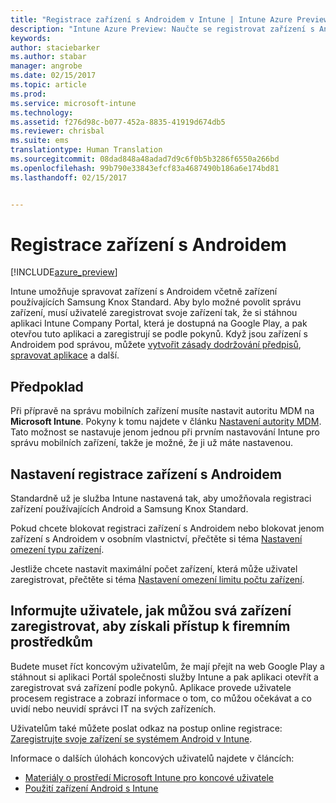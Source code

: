 ```yaml
---
title: "Registrace zařízení s Androidem v Intune | Intune Azure Preview | Dokumentace Microsoftu"
description: "Intune Azure Preview: Naučte se registrovat zařízení s Androidem v Intune Azure Preview."
keywords: 
author: staciebarker
ms.author: stabar
manager: angrobe
ms.date: 02/15/2017
ms.topic: article
ms.prod: 
ms.service: microsoft-intune
ms.technology: 
ms.assetid: f276d98c-b077-452a-8835-41919d674db5
ms.reviewer: chrisbal
ms.suite: ems
translationtype: Human Translation
ms.sourcegitcommit: 08dad848a48adad7d9c6f0b5b3286f6550a266bd
ms.openlocfilehash: 99b790e33843efcf83a4687490b186a6e174bd81
ms.lasthandoff: 02/15/2017


---
```


# <a name="enroll-android-devices"></a>Registrace zařízení s Androidem

[!INCLUDE[azure_preview](../includes/azure_preview.md)]

Intune umožňuje spravovat zařízení s Androidem včetně zařízení používajících Samsung Knox Standard. Aby bylo možné povolit správu zařízení, musí uživatelé zaregistrovat svoje zařízení tak, že si stáhnou aplikaci Intune Company Portal, která je dostupná na Google Play, a pak otevřou tuto aplikaci a zaregistrují se podle pokynů. Když jsou zařízení s Androidem pod správou, můžete [vytvořit zásady dodržování předpisů](https://docs.microsoft.com/intune-azure/set-device-compliance/create-a-compliance-policy-for-android), [spravovat aplikace](https://docs.microsoft.com/intune-azure/manage-apps/what-is-app-management) a další.

## <a name="prerequisite"></a>Předpoklad

Při přípravě na správu mobilních zařízení musíte nastavit autoritu MDM na **Microsoft Intune**. Pokyny k tomu najdete v článku [Nastavení autority MDM](set-mdm-authority.md). Tato možnost se nastavuje jenom jednou při prvním nastavování Intune pro správu mobilních zařízení, takže je možné, že ji už máte nastavenou. 

## <a name="set-up-android-enrollment"></a>Nastavení registrace zařízení s Androidem

Standardně už je služba Intune nastavená tak, aby umožňovala registraci zařízení používajících Android a Samsung Knox Standard. 

Pokud chcete blokovat registraci zařízení s Androidem nebo blokovat jenom zařízení s Androidem v osobním vlastnictví, přečtěte si téma [Nastavení omezení typu zařízení](https://docs.microsoft.com/intune-azure/enroll-devices/set-enrollment-restrictions#set-device-type-restrictions). 

Jestliže chcete nastavit maximální počet zařízení, která může uživatel zaregistrovat, přečtěte si téma [Nastavení omezení limitu počtu zařízení](https://docs.microsoft.com/intune-azure/enroll-devices/set-enrollment-restrictions#set-device-limit-restrictions).

## <a name="tell-your-users-how-to-enroll-their-devices-to-access-company-resources"></a>Informujte uživatele, jak můžou svá zařízení zaregistrovat, aby získali přístup k firemním prostředkům

Budete muset říct koncovým uživatelům, že mají přejít na web Google Play a stáhnout si aplikaci Portál společnosti služby Intune a pak aplikaci otevřít a zaregistrovat svá zařízení podle pokynů. Aplikace provede uživatele procesem registrace a zobrazí informace o tom, co můžou očekávat a co uvidí nebo neuvidí správci IT na svých zařízeních.

Uživatelům také můžete poslat odkaz na postup online registrace: [Zaregistrujte svoje zařízení se systémem Android v Intune](https://docs.microsoft.com/intune/enduser/enroll-your-device-in-intune-android). 

Informace o dalších úlohách koncových uživatelů najdete v článcích:

- [Materiály o prostředí Microsoft Intune pro koncové uživatele](https://docs.microsoft.com/intune/deploy-use/what-to-tell-your-end-users-about-using-microsoft-intune)
- [Použití zařízení Android s Intune](https://docs.microsoft.com/intune/enduser/using-your-android-device-with-intune)
